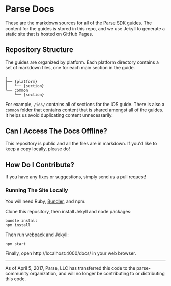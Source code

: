 # Parse Docs

These are the markdown sources for all of the [Parse SDK guides](https://parseplatform.github.io/#sdks). The content for the guides is stored in this repo, and we use Jekyll to generate a static site that is hosted on GitHub Pages.

## Repository Structure

The guides are organized by platform. Each platform directory contains a set of markdown files, one for each main section in the guide.

    .
    ├── {platform}
    │   └── {section}
    └── common
        └── {section}

For example, `/ios/` contains all of sections for the iOS guide. There is also a `common` folder that contains content that is shared amongst all of the guides. It helps us avoid duplicating content unnecessarily.

## Can I Access The Docs Offline?

This repository is public and all the files are in markdown. If you'd like to keep a copy locally, please do!

## How Do I Contribute?

If you have any fixes or suggestions, simply send us a pull request!

### Running The Site Locally

You will need Ruby, [Bundler](http://bundler.io/), and npm.

Clone this repository, then install Jekyll and node packages:

```
bundle install
npm install
```

Then run webpack and Jekyll:

```
npm start
```

Finally, open http://localhost:4000/docs/ in your web browser.

-----

As of April 5, 2017, Parse, LLC has transferred this code to the parse-community organization, and will no longer be contributing to or distributing this code. 
